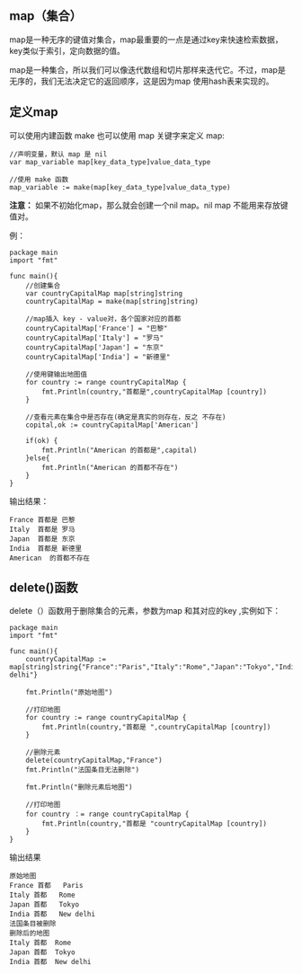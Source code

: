 ## map（集合） ##

map是一种无序的键值对集合，map最重要的一点是通过key来快速检索数据，key类似于索引，定向数据的值。

map是一种集合，所以我们可以像迭代数组和切片那样来迭代它。不过，map是无序的，我们无法决定它的返回顺序，这是因为map 使用hash表来实现的。

## 定义map ##

可以使用内建函数 make 也可以使用 map 关键字来定义 map:

    //声明变量，默认 map 是 nil
	var map_variable map[key_data_type]value_data_type

	//使用 make 函数
	map_variable := make(map[key_data_type]value_data_type)

**注意：** 如果不初始化map，那么就会创建一个nil map。nil map 不能用来存放键值对。

例：

    package main
	import "fmt"
	
	func main(){
		//创建集合
		var countryCapitalMap map[string]string  
		countryCapitalMap = make(map[string]string)

		//map插入 key - value对，各个国家对应的首都
		countryCapitalMap['France'] = "巴黎"
		countryCapitalMap['Italy'] = "罗马"
		countryCapitalMap['Japan'] = "东京"
		countryCapitalMap['India'] = "新德里"

		//使用键输出地图值
		for country := range countryCapitalMap {
			fmt.Println(country,"首都是",countryCapitalMap [country])
		}

		//查看元素在集合中是否存在(确定是真实的则存在，反之 不存在)
		copital,ok := countryCapitalMap['American']
		
		if(ok) {
			fmt.Println("American 的首都是",capital)
		}else{
			fmt.Println("American 的首都不存在")
		}
	}

输出结果：

    France 首都是 巴黎
	Italy  首都是 罗马
	Japan  首都是 东京
	India  首都是 新德里
	American  的首都不存在

## delete()函数 ##

delete（）函数用于删除集合的元素，参数为map 和其对应的key ,实例如下：

    package main
	import "fmt"
	
	func main(){
		countryCapitalMap := map[string]string{"France":"Paris","Italy":"Rome","Japan":"Tokyo","India":"New delhi"}

		fmt.Println("原始地图")
		
		//打印地图
		for country := range countryCapitalMap {
			fmt.Println(country,"首都是 ",countryCapitalMap [country])
		}

		//删除元素 
		delete(countryCapitalMap,"France")
		fmt.Println("法国条目无法删除")

		fmt.Println("删除元素后地图")

		//打印地图
		for country ：= range countryCapitalMap {
			fmt.Println(country,"首都是 "countryCapitalMap [country])
		}
	}

输出结果

    原始地图
	France 首都   Paris
	Italy 首都   Rome
	Japan 首都   Tokyo
	India 首都   New delhi
	法国条目被删除
	删除后的地图
	Italy 首都  Rome
	Japan 首都  Tokyo
	India 首都  New delhi
